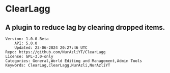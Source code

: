 # ClearLagg
## A plugin to reduce lag by clearing dropped items.
```properties
Version: 1.0.0-Beta
    API: 5.0.0
    Updated: 23-06-2024 20:27:46 UTC
Repo: https://github.com/NurAzliYT/ClearLagg
License: GPL-3.0-only
Categories: General,World Editing and Management,Admin Tools
Keywords: ClearLag,ClearLagg,NurAzli,NurAzliYT
```
